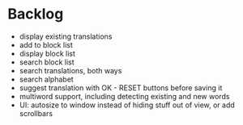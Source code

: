 # Backlog

- display existing translations
- add to block list
- display block list
- search block list
- search translations, both ways
- search alphabet
- suggest translation with OK - RESET buttons before saving it
- multiword support, including detecting existing and new words
- UI: autosize to window instead of hiding stuff out of view, or add scrollbars